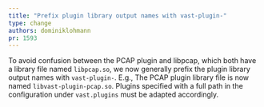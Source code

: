 ```yaml
---
title: "Prefix plugin library output names with vast-plugin-"
type: change
authors: dominiklohmann
pr: 1593
---
```


To avoid confusion between the PCAP plugin and libpcap, which both have a
library file named `libpcap.so`, we now generally prefix the plugin library
output names with `vast-plugin-`. E.g., The PCAP plugin library file is now
named `libvast-plugin-pcap.so`. Plugins specified with a full path in the
configuration under `vast.plugins` must be adapted accordingly.
